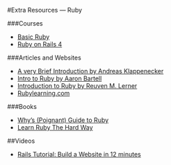 #Extra Resources — Ruby

###Courses
- [Basic Ruby](https://www.codecademy.com/learn/ruby)
- [Ruby on Rails 4](https://www.codecademy.com/learn/learn-rails)

###Articles and Websites
- [A very Brief Introduction by Andreas Klappenecker](http://faculty.cs.tamu.edu/klappi/csce222-s11/ruby.pdf)
- [Intro to Ruby by Aaron Bartell](http://powerruby.com/presentations/2_PowerRuby-IntroToRuby_Gateway2014.pdf)
- [Introduction to Ruby by Reuven M. Lerner](http://www.ee.ryerson.ca/~courses/coe518/LinuxJournal/elj2006-147-installRuby.pdf)
- [Rubylearning.com](http://rubylearning.com/satishtalim/tutorial.html)

###Books
- [Why’s (Poignant) Guide to Ruby](http://poignant.guide/book/chapter-1.html)
- [Learn Ruby The Hard Way](http://learnrubythehardway.org/book/index.html)

##Videos
- [Rails Tutorial: Build a Website in 12 minutes](https://www.youtube.com/watch?v=quLmIuIrIig)
